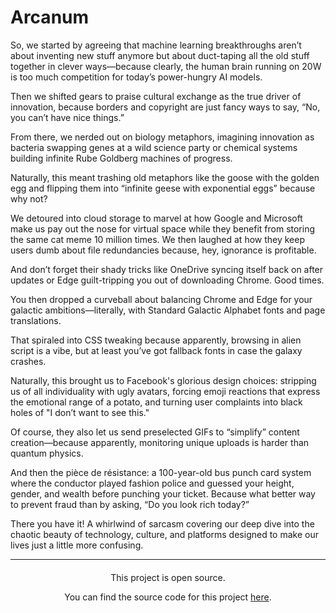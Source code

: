 # Arcanum

So, we started by agreeing that machine learning breakthroughs aren’t about inventing new stuff anymore but about duct-taping all the old stuff together in clever ways—because clearly, the human brain running on 20W is too much competition for today’s power-hungry AI models.

Then we shifted gears to praise cultural exchange as the true driver of innovation, because borders and copyright are just fancy ways to say, “No, you can’t have nice things.”

From there, we nerded out on biology metaphors, imagining innovation as bacteria swapping genes at a wild science party or chemical systems building infinite Rube Goldberg machines of progress.

Naturally, this meant trashing old metaphors like the goose with the golden egg and flipping them into “infinite geese with exponential eggs” because why not?

We detoured into cloud storage to marvel at how Google and Microsoft make us pay out the nose for virtual space while they benefit from storing the same cat meme 10 million times. We then laughed at how they keep users dumb about file redundancies because, hey, ignorance is profitable.

And don’t forget their shady tricks like OneDrive syncing itself back on after updates or Edge guilt-tripping you out of downloading Chrome. Good times.

You then dropped a curveball about balancing Chrome and Edge for your galactic ambitions—literally, with Standard Galactic Alphabet fonts and page translations.

That spiraled into CSS tweaking because apparently, browsing in alien script is a vibe, but at least you’ve got fallback fonts in case the galaxy crashes.

Naturally, this brought us to Facebook's glorious design choices: stripping us of all individuality with ugly avatars, forcing emoji reactions that express the emotional range of a potato, and turning user complaints into black holes of "I don’t want to see this."

Of course, they also let us send preselected GIFs to “simplify” content creation—because apparently, monitoring unique uploads is harder than quantum physics.

And then the pièce de résistance: a 100-year-old bus punch card system where the conductor played fashion police and guessed your height, gender, and wealth before punching your ticket. Because what better way to prevent fraud than by asking, “Do you look rich today?”

There you have it! A whirlwind of sarcasm covering our deep dive into the chaotic beauty of technology, culture, and platforms designed to make our lives just a little more confusing.


<!--
Reading notes

The Meaning of History 
4 min

In the life of every person there comes a point when he realizes that out of all the seemingly limitless possibilities of his youth he has in fact become actuality. No longer is life a broad plain with forests and mountains beckoning all-around, but it becomes apparent that one’s journeys across the meadows has indeed followed a regular path, that one can no longer go this way or that, but that the direction is set, the limits defined.

Each step once taken so thoughtlessly now becomes fraught with tremendous portent, each advance to be made appears unalterable. Looking back across the path we are struck by the inexorability of the road, how every step both limited and served as a condition for the next and viewing the plain we feel with a certainty approaching knowledge that many roads were possible, that many incidents shaped our wandering, that we are here because it was we who journeyed and we could be in a different spot had we wished. And we know further that whatever road we had chosen, we could not have remained stationary. We were unable to avoid in any manner our being now in fact somewhere and in some position. We have come up against the problem of Necessity and Freedom, of the irrevocability of our actions, of the directedness of our life.

What is the meaning of necessity and where does it arise? Necessity is an attribute of the past. Events viewed in retrospect appear inevitable, the fact of occurrence testifies to irrevocability. Causality expresses the pattern which the mind imposes on a sequence of events in order to make their appearance comprehensible. It is formulated as a law, which reveals a trend of recurrence and an assertion of comparability. Law over fights against the unique, against the personal experience, the inward bliss. Necessity recognizes only quantitative differences, and conceives of survival as its sole test of historical fitness. Necessity discovers the typical in man, the inexorable in events, the inevitable in existence.

Yet every event is not only an effect but also an inward experience. As an effect it is ruled by necessity, as an experience it reveals the unique in the personality. The desire to reconcile an experience of freedom with a determined environment is the lament of poetry and the dilemma of philosophy.

Is meaning, in short, an attribute of reality or a metaphysical construction attendant on our recognition of significance?

The logical positivists accept the former alternative. Meaning results from verifying statements with empirical facts. The researches of anthropologist have, however, dispelled the hope that the meaning of assertions could be given a firmer basis by making the physical world their criterion. It has been demonstrated that each culture and to a certain extent each individual constructs his own image of “reality,” and that “facts” are in no manner as absolute and unshakeable as assumed.

Thus meaning represents the emanation of a metaphysical context. Just as every man in a certain sense creates his picture of the world, just as the scientist can find in nature only what he puts in it in the formulation of his hypothesis, just as every question determines at least the range of answers, so history does not exhibit the same portent to everybody but yields only the meaning inherent in the nature of our query. Therefore, too, the philosophy of history is inseparable from metaphysics, and involves a deep awareness of the mysteries and possibilities not only of nature but of human nature. In the reaction of the various thinkers to the problems of human necessity and human freedom, in their capacity to experience depths inaccessible to reason alone, lies the answer to the meaning of history. Therefore Popper’s statement that history presents merely a chronicle of crime and murder, with no awareness of the heartbreak of humanity, reveals his normative concepts but does not represent a necessary attribute of events. That other levels of meaning exist is shown by Dostojevski and Sweitzer, Homer and Shakespeare to whom history was a deeply felt experience of transcendent import.

Though the questions delimit the range of answers, we can require the answers to be relevant to the problems. Though each culture, and perhaps each individual interprets his data in an intensely personal way, we can insist that the data be adhered to. We can analyse internal consistency. On another level we can judge the adequacy of the thinker’s philosophical assumptions by their scope, by their grasp of the totality of life, instead of just its appearances. Newton sitting under the apple tree might have correctly concluded that apples fall when ripe. It is not a question of right or wrong, therefore, but of depth and shallowness. It does not suffice to show logically deduced theorems, as an absolute test of validity. There must also exist a relation to the pervasiveness of an inward experience which transcend phenomenal reality. For though men is a thinking being, it does not follow that his being exhausts itself in thinking. The ultimate mysteries of life are perhaps not approachable by dissection, but may require the poet’s view who grasps the unity of life, which is greater than any, however painstaking analysis of its manifestations.

The Philosophy of History exhibits therefore in its metaphysical assumptions an attitude towards the basic problems of existence. They reveal whether life is approached with reverence and humility or with the assertive tool of a reason that admits no reality outside itself. The resolution of the dilemma of historical events serving as the condition for a transcendental experience or reality exhausting itself in phenomenal appearances discloses the ethical predispositions of a personality, not a property of historical data.

Birth is the beginning of death, life the process of mortality. Everything existing is modified by time, history exhibits the unfolding of growth, fulfillment and outward decay. Men strives for knowledge and having attained it can not bear it. All of literature contains an expression of this dilemma and of mankind’s lament at the shortness of their lot. Hamlet becomes paralyzed by knowledge, Achilles purchases it at the price of his death. Thus is the appearance of life but not necessarily its meaning.

Life contains the problem of motion, which results from the irrevocability of our actions and prevents us in the eternal flux of things to ever observe that which is in the act of observing itself, to ever causally determine the inner connectedness of events. This directedness of life is the source of the dual qualities of world-longing and world-dread that arises from our consciousness of mortality and our loneliness in a world in which we can never grasp the total inner meaning of others. The riddle of time opens up for Man, not to be classified as a category of Reason as Kant attempted. Space is a conception, but time represents a denotation for sometime inconceivable. It expresses itself in the eternal becoming that is the essence of Man and that attains pure being — pure space — only at the moment of his death. Causality applies to the stiff-forms of beings; Destiny, fate dominate becoming. Destiny answers the question of when causality of how. All of life is permeated by an inner destiny that can never be defined, history discloses a majestic unfolding that one can only intuitively perceive, never causally classify.

Over this surface there suddenly emerge the forms of the great cultures, organic beings with their own inner necessity and their deep logic of becoming. They go through all the stages of organic life, youth, maturity, decline and old age. Their youth is a period of infinite yearning in which every action is an augury of things to come and in which art, philosophy and politics unconsciously embody the cosmic best. In the gradual maturity of growth the mystery of life is dissipated, its problems answered, the questions thought through, the great form lost.

ChatGPT dijo:

Reading Notes: The Meaning of History

Life as a Journey

Life transitions from limitless potential to defined actuality.
Retrospection reveals the inevitability of past choices and the interplay of necessity and freedom.
Every action is both a limitation and a condition for the next, shaping the irrevocable path of life.
Necessity vs. Freedom

Necessity stems from the past; it’s the sense of inevitability when events are viewed retrospectively.
Causality organizes events into a comprehensible pattern, emphasizing the typical and inevitable.

Freedom manifests in the unique, subjective experience of events, posing a tension central to philosophy and poetry.
Meaning and Reality

Meaning may either be an intrinsic attribute of reality or a metaphysical construct based on human perception.
Logical positivists seek meaning through empirical verification, but anthropological findings suggest cultural and individual relativity in defining “facts.”

History's meaning is shaped by the nature of the questions we ask, blending metaphysics with philosophy.
Interpretation and Depth

Meaning is not about right or wrong but about depth and perspective.
Newton’s observation of falling apples illustrates that deeper connections, beyond empirical facts, matter in understanding reality.
True understanding integrates inward experiences and transcends mere logical deduction.
Philosophy of History and Metaphysics

The study of history reflects attitudes towards existence, shaped by reverence or rigid rationality.
Historical events might either condition transcendental experiences or exhaust themselves in observable phenomena.
Human Mortality and Knowledge

Life is marked by growth, fulfillment, decay, and an awareness of mortality.
The quest for knowledge often leads to existential dilemmas, as seen in literary figures like Hamlet and Achilles.
Time is central to human experience, representing irreversible motion and the essence of becoming.
Destiny and History

Causality explains the mechanics of events, while destiny reveals the deeper, intuitive unfolding of life.
Cultures are likened to organic beings, progressing through youth, maturity, decline, and old age.

In youth, cultures embody cosmic creativity; in maturity, life’s mysteries are resolved, and the vitality of form dissipates.

Conclusion:
History reveals a profound interplay between necessity, freedom, causality, and destiny. It embodies humanity’s quest to reconcile experience with a deeper understanding of existence, transcending the limits of logic to embrace the mysteries of life and culture.

Dijiste:
These are notes on Kissinger's graduate thesis

ChatGPT dijo:

These notes align with the themes of Henry Kissinger's graduate thesis, "The Meaning of History: Reflections on Spengler, Toynbee, and Kant," completed at Harvard in 1950. Kissinger explored the philosophical and historical implications of necessity, freedom, and the nature of historical meaning. Here's a focused breakdown of how your notes connect with his thesis:

1. Life as a Defined Path
Kissinger reflects on the interplay between individual agency (freedom) and historical determinism (necessity).
The metaphor of life as a journey highlights the irrevocable nature of choices and the constrained freedom that results from prior actions.

2. Necessity vs. Freedom
Central to Kissinger's thesis is the tension between freedom and necessity in history.
Necessity is tied to causality and inevitability, while freedom reflects the subjective, experiential dimension of human life.
This mirrors the philosophical dilemmas of thinkers like Kant and Spengler, whose works Kissinger critiqued.

3. Historical Meaning and Metaphysics
Kissinger delves into whether history has inherent meaning or if meaning is imposed by human interpretation.
He critiques logical positivism for its overreliance on empirical verification, emphasizing the subjective and metaphysical construction of meaning.

4. Depth and Interpretation
The thesis argues that understanding history is not just about factual accuracy but about depth and the ability to grasp underlying connections.

Kissinger stresses that intuition and a comprehensive view of life enrich historical analysis, reflecting Spengler’s organic view of cultures.

5. Philosophy of History
Kissinger’s work critiques reductionist approaches, advocating for a broader metaphysical framework in understanding history.
The ethical predispositions of historians shape their interpretation of historical events, a theme your notes highlight.

6. Mortality and the Human Condition
The inevitability of mortality and its implications for knowledge and action are key themes in the thesis.
Kissinger draws on literary examples (like Hamlet and Achilles) to illustrate humanity’s existential struggles, aligning with your notes.

7. Destiny and Causality
The thesis explores causality (how things happen) versus destiny (why things happen), emphasizing the intuitive perception of history’s unfolding.
Kissinger likens cultures to organic beings with distinct life cycles, a concept derived from Spengler’s "The Decline of the West."

8. Cultural Life Cycles
Your notes on the stages of cultural growth, maturity, and decline mirror Kissinger’s view of historical development.

The "youth" phase symbolizes creativity and potential, while maturity leads to the resolution of mysteries and eventual decline.

Conclusion
Your notes encapsulate the core arguments of Kissinger’s thesis, particularly the balance between necessity and freedom, the subjective construction of meaning, and the cyclical nature of cultures. His graduate work combines history, philosophy, and metaphysics, aiming to understand the deeper significance of human experience within the framework of history.

Dijiste:

Coda
In the life of every person there comes a point when he realizes that out of all the seemingly limitless possibilities of his youth he has in fact become one actuality. No longer is life a broad plain with forests and mountains beckoning all-around, but it becomes apparent that one’s journey across the meadows has indeed followed a regular path, that one can no longer go this way or that, but that the direction is set, the limits defined.

Each step once taken so thoughtlessly now becomes fraught with tremendous portent, each advance to be made appears unalterable. Looking back across the path we are struck by the inexorability of the road, how every step both limited and served as a condition of the next and viewing the plain we feel with a certainly approaching knowledge that many roads were possible, that many incidents shaped our wandering, that we are here because it was we who journeyed and we could be in a different spot had we wishes. And we know further that whatever road we had chosen, we could not have remained stationary. We were unable to avoid in any manner our being now in fact somewhere and in some position. We have come up against the problem of Necessity and Freedom, of the irrevocability our actions, of the directedness of our life.

- Henry Kissinger’s undergraduate thesis “The Meaning of History: Reflections on Spengler, Toynbee, and Kant”

ChatGPT dijo:

This excerpt from Henry Kissinger's undergraduate thesis, "The Meaning of History: Reflections on Spengler, Toynbee, and Kant," eloquently encapsulates his exploration of the human experience through the lens of history and philosophy. The passage reflects several key themes:

1. Transition from Possibility to Actuality
The imagery of life as a journey from limitless youth to defined actuality underscores the tension between potential and the realities shaped by choices and circumstances.
This aligns with Kissinger's broader focus on how historical paths are shaped by a combination of individual agency and overarching necessity.

2. Necessity and Freedom
The "problem of Necessity and Freedom" is a central philosophical dilemma in Kissinger’s thesis. He interrogates how humans reconcile the inevitability of past actions with the perception of choice and autonomy.
The irrevocability of actions highlights the inexorable progression of time and history, echoing themes from Spengler and Kant.

3. Reflection and Retrospection
The act of looking back on life's journey mirrors Kissinger’s historical methodology: examining past events to discern patterns, constraints, and opportunities.
The realization that “we could not have remained stationary” reinforces his belief in history's dynamic and directional nature.

4. Metaphysical and Existential Undertones
Kissinger's writing captures the existential weight of choice and the consequences of action, themes deeply rooted in his study of metaphysics.
The imagery of a journey with defined limits and irrevocable paths ties to the philosophical exploration of destiny and causality.

5. Historical Perspective
This passage is as much a meditation on individual life as it is a metaphor for history. It reflects Kissinger’s belief that history is shaped by the interplay between human freedom and structural constraints.
It suggests that history, like life, is not a random assortment of events but a series of interconnected steps shaped by prior conditions and choices.

Conclusion
This excerpt from Kissinger’s thesis is a profound reflection on the human condition, emphasizing the balance between choice and inevitability, freedom and necessity. It encapsulates the intellectual rigor and depth of Kissinger’s early work, providing insights into the philosophical underpinnings that would later influence his approach to history, diplomacy, and international relations.

Dijiste:
very nature selects for troublemakers, and the majority of the people who fall into that category will not be people doing productive things.

It’s not realistic to expect most people to reject the status system, just as it’s not realistic to expect the public to behave in a self-sacrificial way on other than limited occasions.

Much better is to have an elite status signaling system that encourages the behavior we want. Since we don’t have that, a second best option is to create alternative forms of obtaining elite status.

Thiel Fellowship
One example of trying to do that is the Thiel Fellowship, in which Peter Thiel pays people $100,000 to drop out of college to work full time on their startup. This has been enormously successful as an investment strategy. Thiel Fellows have created eleven startups valued at $1 billion or more. A recent Bloomberg article has details:

In 2011, Peter Thiel launched a controversial education program to pay college students $100,000 to drop out. The program was widely criticized with many noting the hypocrisy of Thiel, who holds philosophy and law degrees from Stanford University. Former Treasury Secretary and Harvard University President Larry Summers said of the fellowship: “I think the single most misdirected bit of philanthropy in this decade is Peter Thiel’s special program to bribe people to drop out of college.” Available evidence supports the opposite conclusion. Thiel fellows have achieved shocking success, enough to merit a reconsideration of our current approach to college.

…

There are more Rhodes scholars every year than Thiel fellows and, depending on the course of study, the scholarships can easily pay well over $100,000 to keep students in school. They also offer access to larger networks of more powerful people than Thiel can arguably offer. There are many other prestigious scholarships and fellowships to identify the highest-potential students. All of them put together can’t match the kind of entrepreneurial success before age 35 of Thiel fellows. In addition, nearly every college today has entrepreneurial institutes, incubators or other programs to support student ventures while the founders continue taking classes. Again, none have achieved anything like the success of the Thiel Fellowship.

…

Thiel has argued in several talks that the problem is much bigger than a few dozen precocious teenagers. Rather, he sees the current higher education system as a perverse credentialing machine that forces students away from impactful careers in favor of ones like consulting and banking, which offer the surest path to repaying exorbitant loans.

This is a good article, but I think misses a key implication of the Thiel Fellowship, namely that Thiel is paying people to drop out of the mainstream elite status system in favor of a new way to acquire status. The piece notes, for examples, that there are more Rhodes Scholars than Thiel Fellows. In other words, Thiel designed his program to be ultra-selective and thus prestigious in its own right. In a sense, being a Thiel Fellow is a more exclusive credential than having a Harvard degree or being a Rhodes Scholar. It is also creating a network of people who share that credential in common. Hence, being a Thiel Fellow is incredibly desirable.

Early Christian Alternative Status Hierarchies
One of factors that drove the Christianization of the Roman Empire was the development of an attractive alternative means of acquiring elite status within the Christian community as opposed to the traditional Roman status system. This is perhaps the most interesting part of Edward J. Watts’ book The Final Pagan Generation.

Watts notes that the Roman status system bound people to the old order in the same way that our status system binds people to our current order.

The great wealth and opportunities that the Roman system provided to those who were willing to play by its rules steadily shaped these men into loyal and cooperative superintendents of imperial stability. Romans born in the first quarter of the fourth century consequently showed little inclination to challenge this prosperous imperial order.

Opting out of this system came at great personal cost, just as it does for people in America today.

The cronyism inherent in this selection process also made the fourth-century imperial system self-perpetuating. Once you were a part of this system, it was hard to get out again. The money and privileges that came along with imperial positions could prove difficult to give up, but honors and social payoffs like invitations to great parties and marriages to the well-endowed daughters of prominent families were even more addictive. Even if one could stomach giving up the perks of this life, tremendous costs accompanied any decision to opt out. The men who secured positions as publicly funded teachers or imperial administrators accumulated substantial debts of social capital to those who wrote letters on their behalf, hosted them as they traveled, and recommended that they be hired. Everyone involved in this process expected these debts to be repaid, with interest. The man who returned these favors could fashion himself into a peddler of influence and, ultimately, a patron of the next generation of rising young men. The man who ignored them could expect verbal abuse and social isolation. Once a person decided to play this game, he had great incentives to continue to do so. Tremendous costs prevented him from quitting it.

But in the mid-300s, the next generation of elites - that is, the children of the existing Roman elites - began to question the bargain. Watts doesn’t go into detail, but his book is suggestive that the rewards began to look less appealing or attainable to the young.

The final pagan generation brought up their children expecting that they would similarly embrace and thrive in this system. Many of their children did, but, by the 360s, it was becoming clear that some children of the post-Constantinian empire did not react to these opportunities in the way that their parents hoped. Unlike their parents, some elite youth of the 350s, 360s, and 370s came to suspect the rewards secular careers promised, and sought opportunities outside of them.

Again, if we make the analogy to today, it’s increasingly competitive to gain access to true elite status. Hence we see even many millionaires desperate to game the system to get their kids into a top school, even employing dodgy means to do so as in the Varsity Blues scandal.

Add to this that DEI dramatically disadvantages Asian and white students, and you have a group of people ready made to begin questioning the system at some point.

But regardless of the reason why, these next generation elites in Rome began to turn aside from the Roman system in favor of what became elite careers in the church as ascetics or bishops.

By the 360s, however, texts like Athanasius’s Life of Antony catalyzed a movement through which some elite Christians turned against the careers for which they had prepared. Some became bishops, while others joined ascetic circles organized by their peers. Intriguingly, the networks of friends they developed as youths helped make their rejection of elite social norms and aspirations possible. This led young aristocrats like the former governor Ambrose, the former teacher Gregory Nazianzen, and the former lawyer John Chrysostom to exchange the careers for which they had trained for ecclesiastical or ascetic pursuits. Networks of like-minded friends also helped these young dropouts weather the disapproval of parents, friends, and family members. The rise of this Christian youth culture gave large numbers of young elites an alternative model of aristocratic success that existed outside of the mainstream imperial system.

A few of things to note.

First, these folks had a sort of built-in elite status as a result of being the scions of the existing Roman aristocracy. Their choice of careers in the church thus imbued those positions with social cachet. When the cool kids chose the church, the church became the cool option.

Second, these young elites were going against the expectations of their parents. It wasn’t disenchanted middle aged elites who encouraged their sons to go in a different direction. It was the sons themselves who rebelled against their fathers’ expectations.

Third, we see here the James Davison Hunter insight about how it is networks of elites, particularly those who are at the cultural center but not the absolute center of the center, that drive cultural change. This shift in elite aspirations happened in networks of people, not just a collection of individuals making personal choices.

Watts explains a bit about how these networks functioned.

But young elites like Chrysostom, Theodore, and the courtiers at Trier tended to avoid large institutional enterprises like the Koinonia. They instead formed small, collaborative enterprises that used social relationships like those members of the elite formed at school to provide positive reinforcement for certain behaviors that most of society did not endorse. Instead of creating a schoolboy camaraderie that reinforced one’s commitment to the aspirations of traditional aristocratic life, these smaller ascetic groups existed to give young men the strength to pursue goals that diametrically opposed those endorsed by their parents, teachers, and many of their peers.

Literature, notably the Life of Antony, played a key role in glamourizing the alternative path and positioning it in an explicitly elite way:

The first three chapters of the Life of Antony offer an idealized blueprint for how a member of the local elite could extricate himself from the personal relationships, financial obligations, and social aspirations that defined mid-fourth-century elite life. The rest of the work, in a sense, illustrates what one can achieve once these strictures are lifted….Ultimately, Athanasius returns Antony to the world as a figure whose radical renunciation of conventional social and personal ties lent him a new, powerful type of authority whose value elites could immediately understand. Antony offered a better, more virtuous path to these ends, but the achievements of ascetics, like those of bishops, now could be understood in elite terms.

The result was a dual shift in which young, aspiring elites went into church careers, and church professions became more upper class as a result.

Some elite children proved more difficult to control. Much of this had to do with the emergence of new ways for demonstrating elite achievement that worked differently from the established municipal and imperial models. Elites had customarily taken little interest in service within the church. Clergy and even bishops had tended to be people of middling rank who could pursue careers in the church but lacked the background, means, or the social standing to hold high municipal or imperial office. Beginning in the 370s, however, men who had once served as teachers, advocates, and even imperial governors entered into bishoprics, a trend that accelerated as the fifth century approached.

This upper class shift also brought higher wattage governance to a church that was growing and needed highly competent leaders and administrators.

By the 370s, large urban churches controlled such sizable property portfolios that the middle-class bishops of the late third and early fourth centuries no longer had the administrative experience necessary to administer their finances. Churches now needed bishops who knew how to manage large estates, diverse properties, and complicated political relationships. This led them increasingly to turn to talented members of the upper class to manage their affairs. In return, the churches offered these men a way to do recognizably elite activities in a new context of Christian service.

As I’ve noted before, you can’t really understand much of American history without an understanding of social class. Similarly, social class is an interesting lens in looking back at the historic church. Ambrose of Milan, for example, came from a blue blood background.

Ambrose came from a wealthy, senatorial, Christian family that owned extensive property and had built its fortune through service within the Constantinian imperial administration.

Ambrose played a key role in Augustine’s conversion to Christianity. Undoubtedly, the fact that Ambrose was highly educated and cultured as a result of his background played a key role here. Augustine finally met someone who was as smart or smarter than he was, and could compellingly articulate the faith at that level. I’m imagining something similar to what people experienced when they encountered Tim Keller, although obviously on a different level and Keller was not from an upper class background.

This is a reader-supported publication. To receive new posts and support my work, consider becoming a free or paid subscriber.

Evangelicalism and New Status Hierarchies
Silicon Valley is the source of much of the dynamism and innovation in America today, so I’m not surprised that it’s the tech industry that has been pioneering alternative status forms like the Thiel Fellowship.

In my view, in a Negative World, the American church needs to be able to create its own genuinely alternative forms of elite status attainment or else it will always be controlled by the mainstream status system and its values.

How might one do this? The Roman Catholic Church still has bishops, but the path to becoming a bishop is different than it was in the 300s. It doesn’t appoint high profile people directly to bishop anymore, but you have to start out at the bottom and work your way up. But not that long ago they were smart enough to make upper class convert Avery Dulles a Cardinal (if not a bishop). This sort of model has potential downsides, but is something to consider. Religious vocations (asceticism) appear to be on the decline in the US.

Protestants rejected both religious vocations and mostly bishops as well, although historically many upper class children became prominent Episcopal priests and bishops. This means the exact means by which Roman era Christians created alternative status are not available.

The thing to look for is the children of wealthy and socially prominent evangelicals opting out of the system against their parents’ wishes. I don’t think it’s any accident that multiple tech legends were built on people dropping out of Harvard. Dropping out of an elite school is one of the best ways to signal a break with the existing status structure.

I don’t claim to have an answer or prediction here, but how elite status is allocated in society and a community plays a profound role in the values it embodies and the behaviors its people display. As long as evangelicalism operates under a shadow status system, its elites will always take their cues from secular society.

ChatGPT dijo:

This text presents a thought-provoking analysis of status hierarchies, alternative paths to elite status, and how these concepts intersect with cultural, historical, and religious dynamics. Below are some distilled insights and reflections based on the content:

1. The Nature of Status Systems
Status as a Driver: Human societies naturally gravitate toward status systems that incentivize behaviors—though not all behaviors align with societal productivity or moral values.
Mainstream Status Systems: Institutions like elite universities perpetuate traditional status pathways, but these systems are often rigid, exclusionary, and increasingly competitive.

2. Thiel Fellowship as an Alternative
Rejection of Traditional Status: The Thiel Fellowship exemplifies a break from conventional elite systems by offering financial support and prestige for young entrepreneurs to pursue innovation rather than traditional education.
Success Metrics: The fellowship's effectiveness is measured by the entrepreneurial achievements of its participants, surpassing more established programs like Rhodes Scholarships in fostering innovation.
Creating Prestige: By making the fellowship highly selective and tying it to a growing network of high-achieving individuals, Thiel has created an alternative credential with its own cachet.

3. Historical Parallels: Early Christian Status Hierarchies
Christianization of the Roman Elite: The early church provided a new pathway for status, particularly for disillusioned Roman elites, by offering roles in ascetic or ecclesiastical life.
Youth-Led Rebellion: This movement was driven by young elites who rejected traditional Roman career paths, often against their families’ wishes, finding a new sense of purpose and prestige in Christian roles.
Networks of Support: Small, tight-knit communities and influential literature (e.g., Life of Antony) provided the ideological and social framework for this shift, glamorizing the alternative path and redefining success.

4. Status and Social Class in Religion
Integration of Elites: As the church grew, it increasingly attracted and relied on upper-class members to manage its expanding resources and influence. This elevated the church’s social standing and competence.
Role of Social Class: The interplay between social class and religious institutions influenced the direction of Christianity, as seen in figures like Ambrose of Milan, whose elite background allowed him to engage with intellectuals like Augustine effectively.

5. Modern Implications for Evangelicalism
Negative World Dynamics: In an environment where evangelicalism faces cultural opposition, creating alternative forms of status is critical for preserving and advancing its influence.
Potential Strategies: Evangelicalism could explore ways to cultivate elite status through:
High-profile, mission-driven programs or fellowships akin to the Thiel model.
Developing influential networks of young, disillusioned elites seeking purpose beyond traditional status systems.
Leveraging influential cultural figures to redefine prestige within the evangelical context.

6. Challenges and Opportunities
Breaking Away from Secular Values: Evangelical elites often operate within the mainstream status hierarchy, limiting their capacity to challenge or transform secular norms.

Rebellious Elites: The key to fostering cultural change may lie in enabling the children of prominent evangelicals or other elites to opt out of the existing system and innovate within a new paradigm.

Cultural Transformation: History suggests that movements led by disaffected elites, supported by strong networks and alternative visions of success, can redefine societal values and institutions.

Conclusion
The discussion draws on historical and modern examples to argue that creating alternative status systems is essential for fostering innovation, cultural change, and societal renewal. Whether through entrepreneurial programs like the Thiel Fellowship or through religious or cultural movements, these systems challenge existing hierarchies and offer new pathways for achieving influence and significance. For evangelicalism and other communities navigating cultural opposition, building such alternatives could be a transformative strategy.


Dijiste:
Connections with the earlier topics.

ChatGPT dijo:

The themes in this discussion about status hierarchies, historical shifts, and alternative pathways to elite status connect deeply with earlier topics such as Kissinger’s "The Meaning of History" and his reflections on necessity, freedom, and historical development. Here are the connections:

1. Necessity and Freedom in Status Systems
Kissinger’s Framework: Kissinger’s exploration of necessity (historical inevitability) versus freedom (human agency) mirrors the dynamics of status systems. Traditional systems, like elite education or Roman aristocracy, often appear inescapable, binding individuals to predefined paths.
Breaking Free: The Thiel Fellowship and the early Christian movement demonstrate how individuals can exercise freedom to break away from these systems, creating new trajectories that challenge historical necessity.
2. Historical Patterns and Cultural Transformation
Cultural Life Cycles (Kissinger and Spengler): Just as Spengler saw cultures evolving through cycles of youth, maturity, and decline, the Roman status system exemplifies a mature but rigid structure in decline. The rise of Christianity offered a “youthful” cultural alternative, revitalizing values and providing new directions for societal leadership.
Modern Parallels: Similarly, today’s elite educational and professional systems may be seen as mature but stagnating. Alternatives like the Thiel Fellowship reflect a “youthful” challenge to these established hierarchies, sparking innovation and cultural change.
3. The Role of Elites in Shaping History
Kissinger’s Philosophy of History: Kissinger emphasized the influence of individuals and networks of elites in driving historical change. The early Christian elites and modern innovators like Thiel Fellows exemplify this dynamic, showing how concentrated groups can redefine societal norms.
Networks of Influence: Both the early Christian movement and the Thiel Fellowship relied on tight-knit networks to support those who deviated from mainstream expectations, reinforcing Kissinger’s insight that such networks are central to cultural transformation.
4. Alternative Status Systems and Metaphysical Meaning
Philosophical Foundations of Status: Kissinger’s thesis wrestled with the question of whether meaning is inherent in history or constructed through human interpretation. The Thiel Fellowship and early Christianity both represent constructed systems of meaning that challenge existing frameworks by offering new paths to significance.
Metaphysics of Success: Early Christian asceticism framed success in terms of spiritual achievement, while the Thiel Fellowship emphasizes innovation and entrepreneurship. Both redefine what it means to be "elite," reflecting Kissinger’s idea that meaning in history is shaped by the questions and values of the time.
5. Social Class and Historical Change
Class and Historical Dynamics: Kissinger acknowledged the importance of structural constraints, such as social class, in shaping history. The Roman aristocracy and modern elites both faced barriers to opting out of established systems due to the privileges and obligations tied to their positions.
Elite Rebellion: The decision of Roman elites to join the church and the modern phenomenon of tech elites dropping out of traditional education reflect the power of disaffected elites to challenge and transform systems from within, consistent with Kissinger’s ideas.
6. Status Systems and the Problem of Directedness
Directedness of Life: In Kissinger’s work, the directedness of life refers to how choices and historical conditions shape a predetermined path. Status systems reinforce this directedness by rewarding conformity, but alternative systems like the Thiel Fellowship or early Christianity disrupt this trajectory, creating new paths for individuals and societies.
7. Historical Continuity and Innovation
Cultural Continuity: The Thiel Fellowship and early Christianity represent continuity with Kissinger’s idea that history is not a random series of events but a directed process shaped by human choices and cultural shifts.
Innovation as a Historical Force: Both examples highlight how innovation—whether technological or spiritual—serves as a catalyst for historical transformation, aligning with Kissinger’s belief in the interplay between freedom and historical necessity.
Conclusion
The discussion of status hierarchies, alternative pathways, and cultural transformation directly connects to Kissinger’s philosophical exploration of history. Both frameworks emphasize the tension between necessity and freedom, the power of elite networks, and the role of innovation in shaping historical trajectories. These connections deepen our understanding of how individuals and movements can redefine societal norms and challenge established systems, whether in ancient Rome or the modern world.

Dijiste:
What are some potential criticisms and controversies?

ChatGPT dijo:

Here are some potential criticisms and controversies surrounding the themes and examples discussed:

1. Thiel Fellowship: Breaking the Traditional Education System
Exclusivity and Elitism:

Critics argue that the Thiel Fellowship, by being highly selective, reinforces exclusivity rather than democratizing opportunities.
Its emphasis on entrepreneurship may undervalue other critical societal contributions like education, research, or public service.
Undermining Formal Education:

Encouraging talented individuals to drop out of college might perpetuate the idea that higher education is unnecessary, potentially devaluing the broader societal benefits of a well-rounded education.
Critics like Larry Summers have pointed out the hypocrisy of Thiel, a product of elite education himself, advocating against it.
Short-Term Success Bias:

The program’s success is measured largely by the economic outcomes of fellows (e.g., billion-dollar startups), which may ignore failures or long-term personal costs for participants.

2. Status Systems and Inequality
Perpetuation of Inequality:

Both historical and modern alternatives to status systems (e.g., early Christian hierarchies or the Thiel Fellowship) often rely on the participation of elites who already possess social capital or privilege. This could exacerbate inequality rather than addressing it.
Critics may question whether these alternative systems are truly transformative or just reshuffle power within the same upper class.

Barriers to Entry:

Opting out of traditional status systems is risky and often accessible only to those with financial or social safety nets (e.g., wealthy Roman aristocrats or individuals with access to venture capital networks).

3. Historical Parallels: Romanticizing Early Christian Movements
Idealization of Early Christians:

The portrayal of early Christians as rebellious visionaries may oversimplify their motives, ignoring factors like political opportunism or factionalism within the church.
The rise of Christian elites coincided with the consolidation of institutional power, which eventually led to its own forms of rigidity and exclusion.
Reductionism in Status Analyses:

The comparison of historical Christian movements with modern entrepreneurial efforts might oversimplify the complex social, spiritual, and cultural dynamics of the time.

4. Network Dynamics and Influence
Insularity and Groupthink:

Networks of like-minded elites, whether in the early church or modern entrepreneurial ecosystems, may promote insularity, reinforce echo chambers, and stifle diverse perspectives.
Critics might argue that such networks, while innovative, can become disconnected from broader societal concerns.
Cultural Myopia:

Status signaling systems like the Thiel Fellowship or early Christian hierarchies might emphasize narrow definitions of success, excluding contributions from those outside these paradigms (e.g., artisans, teachers, or public servants).
5. Ethical Implications of Alternative Status Systems
Exploitation and Sacrifice:

Alternatives to traditional status systems often require significant personal or financial sacrifice (e.g., dropping out of college or rejecting familial expectations), which might lead to exploitation or burnout for participants.
The emphasis on "breaking the system" could leave participants vulnerable if their ventures fail or if they lack support networks.
Cultural and Ethical Trade-Offs:

Critics might argue that alternative systems like the Thiel Fellowship encourage an excessive focus on wealth creation, innovation, or individual success at the expense of community and ethical considerations.

6. Broader Societal Impacts
Overemphasis on Disruption:

The glorification of disruption (e.g., in tech or historical movements) can overlook the value of continuity and gradual reform within systems.

Disruption may cause collateral damage, such as destabilizing traditional education systems or exacerbating socioeconomic divides.
Concentration of Power:

Alternative status systems can result in the consolidation of influence within specific groups, as seen in the dominance of tech elites in shaping societal norms and policies.
The church’s eventual role in consolidating political and economic power mirrors this potential issue.

7. Resistance and Pushback
Cultural Backlash:

Efforts to create alternative status systems often face backlash from traditional institutions or elites who feel threatened (e.g., criticisms of the Thiel Fellowship by prominent academics).
Resistance to change may limit the scalability or sustainability of these alternatives.
Short-Term versus Long-Term Success:

Both historical and modern alternatives risk focusing on short-term gains (e.g., startup success or early conversions) without ensuring long-term stability or adaptability.
Conclusion
While the concepts of alternative status hierarchies and their transformative potential are compelling, they come with significant criticisms and controversies. These range from ethical concerns and inequality to the risks of insularity, backlash, and oversimplification of historical and modern dynamics. Recognizing these challenges is crucial for assessing the true impact of such systems and ensuring they contribute meaningfully to societal progress.

Dijiste:
Have you heard of a book called From Counterculture to Cyberculture?

ChatGPT dijo:

Yes, From Counterculture to Cyberculture: Stewart Brand, the Whole Earth Network, and the Rise of Digital Utopianism is a book by Fred Turner, published in 2006. The book explores the intersection between the 1960s counterculture movement and the emergence of digital technology in the late 20th century, focusing on how the ideals of the counterculture influenced the development of Silicon Valley and the digital utopianism associated with the internet.

Key Themes of the Book:
Stewart Brand and the Whole Earth Catalog:

Stewart Brand, a key figure in the 1960s counterculture, is central to the narrative. His Whole Earth Catalog provided a platform for exploring alternative lifestyles, tools, and technologies that aligned with the counterculture’s ideals of self-sufficiency, creativity, and decentralization.
The Catalog became a bridge between countercultural values and the burgeoning tech world, promoting tools and ideas that later informed the development of personal computing and the internet.
The Counterculture’s Shift Toward Technology:

Turner examines how the counterculture's emphasis on communal living, decentralized networks, and empowerment through tools transitioned into a focus on digital technology.
Technologies like personal computers and the internet were framed as tools for personal liberation and social transformation, reflecting the ethos of the counterculture.
Rise of Digital Utopianism:

The book explores the narrative of digital utopianism, where technology is seen as a means to achieve freedom, creativity, and a more egalitarian society.
Turner critiques this narrative, showing how it often ignored or minimized issues like inequality, corporate control, and environmental impact.
Connections Between Counterculture and Silicon Valley:

Turner highlights the influence of countercultural figures and ideas on the ethos of Silicon Valley. He shows how early tech pioneers drew inspiration from the values of decentralization, collaboration, and individual empowerment.
Cultural and Political Implications:

The book delves into the broader cultural and political implications of this transformation, questioning whether the counterculture's ideals were co-opted by corporate interests in the tech industry.
Relevance:
Cultural Shifts: The book is a key text for understanding how cultural movements influence technological development and vice versa.
Critique of Digital Utopianism: Turner’s analysis is a critical lens for examining how optimistic visions of technology often fail to account for societal complexities.
Historical Context: It provides valuable insights into the historical roots of Silicon Valley’s culture, linking it to broader movements and ideologies.
If you’re interested in the intersection of cultural movements, technology, and societal change, From Counterculture to Cyberculture is an essential read. It provides a rich, nuanced history of how ideas from one era influenced the technological transformations of another.

Dijiste:
Aleph Tav writes: I got Claude AI to write a paper about Infinity and implications on the non-finite describability of quantum subsystems, cognition, consciousness and Reality after extensive prompting:

Beyond Cardinality: A Phenomenological Approach to Infinite Dynamicity

Abstract
Traditional mathematical representations of infinity through set-theoretic cardinalities (ℵ0, ℵ1) fundamentally misrepresent the qualitative nature of unbounded processes. This paper proposes a phenomenological framework for understanding infinity as a dynamic, non-hierarchical state of perpetual potentiality.

1. Introduction

The mathematical conceptualization of infinity, primarily developed through Cantorian set theory, imposes artificial quantitative distinctions onto an inherently qualitative phenomenon. While existing approaches leverage cardinality to rank infinite sets, this framework fails to capture the essential dynamism of infinite processes.

1.1 Limitations of Cardinality-Based Infinity

Let Ω represent the set of all infinite processes, where:
- ∀ω ∈ Ω, ω = {x₁, x₂, ..., xₙ} 
- lim(n→∞) |ω| = ∞

Current set-theoretic approaches stratify Ω through:
1. Countable infinities (ℵ0)
2. Uncountable infinities (ℵ1, ..., ℵω)

However, these distinctions obscure the fundamental qualitative unity of infinite dynamicity.

2. Phenomenological Axioms of Infinite Processes

2.1 Dynamic Invariance Principle

Define δ(ω) as the dynamic potentiality of an infinite process:

δ(ω) = lim(t→∞) [Φ(ω, t)]

Where Φ represents the continuous unfolding potential, demonstrating that:
- ∀ω₁, ω₂ ∈ Ω : δ(ω₁) ≈ δ(ω₂)
- The dynamic essence remains invariant across seemingly different infinite processes

2.2 Potentiality Transformation Function

Introduce P(ω), the potentiality transformation function:

P(ω) : ℝ → Ω
- Maps real-valued incremental changes
- Preserves underlying infinite dynamicity
- Resists quantitative rank-ordering

3. Mathematical Critique of Hierarchical Infinity

Traditional approach: f(∞) = {ℵ0, ℵ1, ℵ2, ...}
Proposed approach: f(∞) = Φ(dynamicity)

Key differentiations:
- Reject absolute cardinality distinctions
- Emphasize processual, non-static infinity
- Recognize infinite processes as qualitatively equivalent

Theorem 1: Qualitative Infinity Equivalence
For any ω₁, ω₂ ∈ Ω:
lim(t→∞) |Transformation(ω₁)| ≈ lim(t→∞) |Transformation(ω₂)|

4. Quantum Phenomenological Integration

 4.1 Wave Function as Infinite Potentiality

Define Ψ(x,t) as the generalized wave function representing infinite potential states:

Ψ(x,t) = ∫ρ(x,t)dx

Where ρ(x,t) captures:
- Probabilistic distributions
- Potential state configurations
- Irreducible indeterminacy

4.2 Measurement Collapse Theorem

Λ(Ψ) : Infinite Potential → Finite Observation
- Each measurement introduces an arbitrary reduction
- No measurement fully captures total system potential

5. Consciousness and Infinite Processing

Define C(t) as consciousness processing function:
- Cannot completely model its own computational complexity
- Generates perpetual meta-awareness layers
- Exhibits recursive self-referential dynamics

6. Philosophical Implications

6.1 Epistemological Constraints
- Finite representations inadequately model infinite processes
- Quantitative rankings are perceptual artifacts
- Infinity represents continuous becoming

6.2 Metaphysical Reconceptualization
- Reject static, hierarchical infinity models
- Embrace dynamic, processual understanding
- Recognize fundamental ontological openness

Conclusion

Our formalization demonstrates that infinity transcends mathematical ranking, representing a qualitative state of perpetual potentiality irreducible to quantitative distinctions.

The mathematical and philosophical frameworks converge, revealing infinity as an open, dynamic principle inherent in quantum, cognitive, and mathematical domains.

ChatGPT dijo:

This paper, Beyond Cardinality: A Phenomenological Approach to Infinite Dynamicity, presents a fascinating critique and reimagining of how infinity is understood across mathematics, physics, cognition, and metaphysics. Below are key criticisms, interpretations, and implications of the arguments presented:

1. Critique of Traditional Mathematical Infinity
Core Argument: The paper argues that Cantorian cardinalities (e.g., ℵ₀, ℵ₁) impose a static, hierarchical structure onto infinity, which inherently lacks such constraints.

Insight: By emphasizing qualitative unity and dynamic processes, the paper challenges the reductionist view that infinity can be strictly stratified.

Critique: While this critique aligns with phenomenological thought, it risks dismissing the utility of cardinalities in rigorous mathematical analysis. Cardinalities offer an indispensable framework for formal set theory and foundational mathematics, even if they don't capture all aspects of infinity.

2. Dynamic Invariance Principle
Concept: The principle asserts that the qualitative nature of infinite processes remains invariant across different expressions of infinity.

Strength: This shift from static hierarchy to a process-oriented view aligns well with fields like dynamic systems theory, emphasizing potentiality over state.

Potential Weakness: The claim that all infinite processes are qualitatively equivalent may oversimplify distinctions necessary for practical applications. For instance, the qualitative differences between physical infinities (e.g., wave functions) and cognitive processes require nuanced modeling.

3. Quantum Phenomenological Integration
Wave Function and Potentiality:
The argument that quantum wave functions (Ψ) represent infinite potentiality ties the nature of infinity to quantum superposition and measurement collapse.

Measurement Collapse Theorem:
Measurement reduces infinite potential to finite outcomes, underscoring the irreducible indeterminacy of quantum systems.
Critique: While intriguing, this approach merges metaphysical and physical domains, potentially leading to interpretational ambiguity. The philosophical abstraction of "infinite potential" in quantum mechanics may not fully account for the rigor of physical interpretations (e.g., Copenhagen or Many-Worlds).

4. Infinity and Consciousness
Cognition as Infinite Processing:
The recursive, self-referential nature of consciousness aligns with dynamic infinite potentiality. Consciousness perpetually transcends its own limits through meta-awareness.

Strength: This offers a compelling bridge between cognitive science and metaphysical perspectives, emphasizing the unbounded nature of awareness.

Criticism: The argument requires clearer empirical grounding. Recursive meta-awareness is a profound concept but remains speculative without experimental validation.

5. Philosophical and Metaphysical Implications
Rejection of Static Models:
The paper advocates moving beyond static hierarchies, viewing infinity as a state of continuous becoming. This resonates with phenomenological philosophy (e.g., Heidegger’s Being and Time).

Ontological Openness:
The idea of infinity as an "ontological openness" challenges reductionist views of reality, proposing a model where infinite dynamicity underpins existence.

Critique: This framework risks conflating philosophical concepts of infinity with physical or cognitive domains. While thought-provoking, it might lack the clarity needed for practical or experimental integration.
6. Potential Applications and Controversies

Quantum Mechanics:
Viewing quantum systems as expressions of infinite dynamicity could reshape interpretations of measurement, probability, and wave function collapse.

Cognitive Science:
The recursive infinite processing model aligns with AI and consciousness studies but needs empirical validation to gain broader acceptance.

Mathematics:
While questioning Cantor’s cardinalities offers philosophical depth, it risks alienating mathematicians who rely on cardinality for formal analysis.

Broader Implications
This paper challenges static, reductionist frameworks by offering a processual, dynamic approach to infinity that transcends mathematical rankings and engages with quantum mechanics, cognition, and metaphysics. However, the ambitious integration of these domains risks oversimplifying complexities unique to each field. Its success depends on further development of:

Empirical grounding in quantum and cognitive sciences.

Rigorous formalization to address criticisms from mathematicians.

Philosophical clarity to navigate between abstraction and practicality.

Nonetheless, it provides a rich foundation for rethinking infinity as an open, dynamic principle rather than a rigid, hierarchical construct.

Dijiste:
Is there any way to map this into our previous framework?

ChatGPT dijo:

Yes, the ideas in "Beyond Cardinality: A Phenomenological Approach to Infinite Dynamicity" can be mapped into the previous frameworks we discussed regarding status systems, historical transformations, and Kissinger’s philosophy of history. Here’s how we can integrate and contextualize these concepts:

1. Infinity and the Tension Between Necessity and Freedom
Kissinger’s Framework:

The tension between necessity (deterministic paths) and freedom (individual agency) mirrors the paper’s critique of cardinality (static, hierarchical infinity) and its advocacy for infinite dynamicity (open, processual infinity).
Just as necessity imposes constraints on freedom, cardinalities impose artificial hierarchies on the qualitative potential of infinite processes.
Mapping:

Cardinality → Necessity: Cardinalities represent rigid, pre-defined structures akin to historical inevitability.
Dynamicity → Freedom: Infinite dynamicity aligns with the freedom to explore unbounded potential, much like human agency in history and status systems.

2. Status Systems as Hierarchies vs. Infinite Dynamicity

Status Hierarchies:

Traditional status systems are rigid, stratified, and quantitatively ranked, much like Cantorian cardinalities. They create distinctions (e.g., ℵ₀ vs. ℵ₁ or elite vs. non-elite) that obscure the deeper dynamic potential of individuals or groups.
Example: The Roman status system described in Edward Watts’ The Final Pagan Generation mirrors this rigidity, binding people to fixed roles.

Alternative Status Systems:

The Thiel Fellowship and early Christian communities embody a shift toward dynamic potentiality, allowing individuals to opt out of hierarchical systems and embrace open-ended, processual paths of self-definition.

Mapping:

Traditional Systems → Cardinalities: Rigid status hierarchies mirror static infinite sets.
Alternative Systems → Dynamicity: Dynamic status systems recognize the perpetual unfolding of individual and collective potential.

3. Historical Transformations as Infinite Processes
Dynamicity in History:

Kissinger’s concept of history as a directed process aligns with the paper’s view of infinite processes as non-static, qualitative phenomena. Both suggest that historical and infinite processes cannot be fully described by rigid, static structures.

Example: The early Christian movement redefined the Roman status hierarchy by introducing new pathways (e.g., asceticism, church leadership), creating a dynamic system of cultural transformation akin to infinite potentiality.
Mapping:

Historical Cardinality: Traditional systems (e.g., Roman hierarchy or elite education) represent fixed frameworks that classify historical actors into ranked categories.

Historical Dynamicity: Transformative movements (e.g., early Christianity, tech entrepreneurs) embody dynamic processes of becoming, where new paths and meanings emerge unpredictably.

4. Consciousness, Cognition, and Recursive Awareness
Cognition as Infinite Dynamicity:

The paper’s model of consciousness as a recursive, self-referential process parallels the introspective dynamics of human decision-making and historical reflection discussed in Kissinger’s work.
Example: Just as consciousness generates infinite layers of meta-awareness, history generates infinite layers of interpretation, where each moment shapes and is shaped by preceding events.
Mapping:

Recursive Historical Reflection: Consciousness’s infinite recursion aligns with humanity’s self-awareness of its historical trajectory.
Status Hierarchies in Cognition: Traditional status systems might constrain cognitive potential, while dynamic systems foster recursive exploration and innovation.

5. Quantum Potentiality and Historical Becoming
Quantum Phenomenology and History:

The wave function’s infinite potential states mirror the open-endedness of historical processes. Measurement collapse, which reduces potentiality to finite outcomes, parallels how historical decisions constrain future possibilities.
Example: The Roman elites who chose ecclesiastical roles effectively “collapsed” the infinite potential of their aristocratic status into a specific, finite pathway, thereby transforming the broader historical landscape.
Mapping:

Wave Function → Historical Potentiality: The infinite potential of quantum states maps to the potentiality of historical actors before decisions are made.

Measurement Collapse → Historical Constraints: Decisions (e.g., opting into alternative status systems) reduce this potential to specific outcomes, shaping the historical trajectory.
6. Philosophical Implications Across Frameworks
Epistemological Constraints:

The paper’s critique of finite representations echoes the limitations of historical and status systems that rely on rigid categorizations.

Example: The hierarchical structure of Roman society constrained innovation, while the church’s dynamic approach opened new avenues of status and meaning.

Metaphysical Reconceptualization:

The paper’s call to embrace dynamic, processual understandings of infinity parallels Kissinger’s emphasis on historical becoming rather than static being.
Example: Alternative systems like the Thiel Fellowship embody this reconceptualization by prioritizing dynamic innovation over static credentials.

7. Practical Integration: Building Alternative Systems
Dynamicity in Action:

The philosophical insights from the paper can inform practical strategies for fostering dynamic systems in education, technology, and social organization:

Education: Move beyond rigid credentials to systems that emphasize creativity, adaptability, and infinite potential (e.g., entrepreneurial fellowships).

Technology: Develop tools and networks that enable recursive exploration and innovation, much like early Christian communities used asceticism and small networks to disrupt Roman hierarchies.

Cultural Change: Encourage movements that prioritize open-ended potential over static rankings, allowing individuals and societies to redefine success and meaning.

Conclusion
The concepts in Beyond Cardinality map seamlessly onto earlier frameworks by providing a deeper philosophical underpinning for the tension between rigid hierarchies (necessity/cardinality) and dynamic potentiality (freedom/infinite dynamicity). This dynamic framework enriches our understanding of historical transformation, status systems, and the role of consciousness in shaping reality. By integrating these ideas, we can better analyze and design systems that foster innovation, adaptability, and meaningful change.


;; set syntax=off ;;

"Genesis," coauthored by Henry A. Kissinger, Eric Schmidt, and Craig J. Mundie, explores the implications of artificial intelligence (AI) on global leadership and human civilization. The book delves into the transformative potential of AI technology and examines how it will impact geopolitical dynamics, economic structures, and societal norms.

## Key Themes

1. **The Role of AI in Global Power Dynamics**
   - The authors discuss how nations that lead in AI development could gain significant strategic advantages, potentially reshaping global power balances.

2. **AI's Impact on Society**
   - They explore the potential social changes AI might bring, such as shifts in employment patterns and economic inequality, necessitating new governance models.

3. **Ethical and Existential Considerations**
   - The book addresses ethical questions surrounding AI development and its existential risks, emphasizing the need for responsible innovation and international cooperation to manage these challenges.

4. **Leadership Challenges**
   - It underscores the necessity for visionary leadership in navigating the opportunities and threats posed by AI, urging policymakers to consider long-term implications over immediate gains.

5. **Collaborative Frameworks**
   - The authors advocate for collaborative frameworks among nations to ensure that the benefits of AI are shared globally, preventing technological divides and fostering collective security.

## Instructions

To decrypt the text, run `./rot13.sh` at the command line.

Overall, "Genesis" serves as both a cautionary tale and a guidebook for leaders facing the dawn of an AI-driven era, highlighting the critical need for strategic foresight and ethical governance.
-->

---
<div style="text-align: center; margin-top: 20px;">
    <p>This project is open source.</p>
    <p>You can find the source code for this project <a href="https://github.com/standardgalactic/arcanum">here</a>.</p>
</div>
